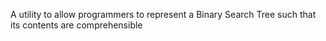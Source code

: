 A utility to allow programmers to represent a Binary Search Tree such that its contents are comprehensible

